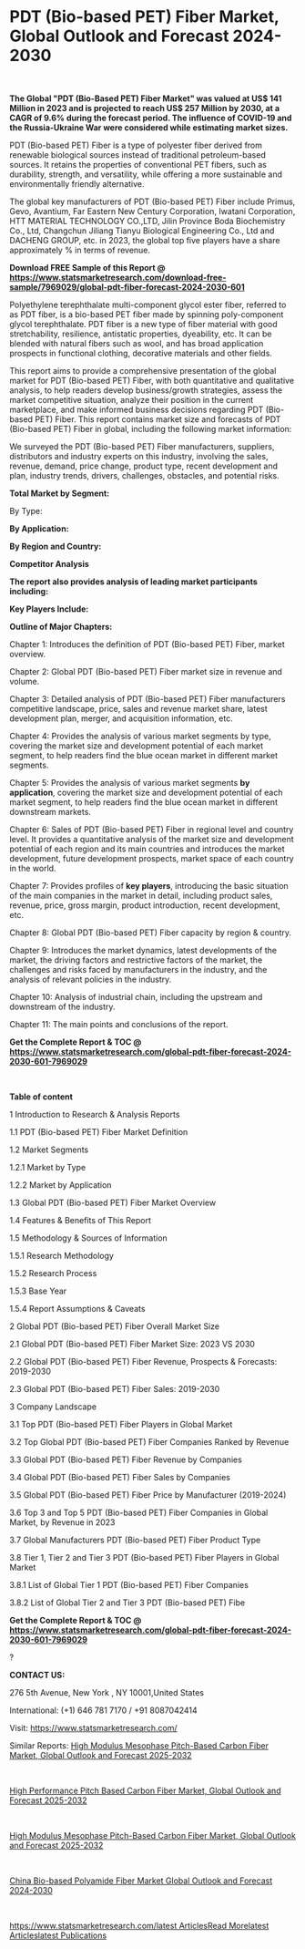 <h1>PDT (Bio-based PET) Fiber Market, Global Outlook and Forecast 2024-2030</h1><br/><p><strong>The Global "PDT (Bio-Based PET) Fiber Market" was valued at US$ 141 Million in 2023 and is projected to reach US$ 257 Million by 2030, at a <strong>CAGR</strong> of 9.6% during the forecast period. The influence of COVID-19 and the Russia-Ukraine War were considered while estimating market sizes.</strong></p>
 
 
 
 <p>PDT (Bio-based PET) Fiber is a type of polyester fiber derived from renewable biological sources instead of traditional petroleum-based sources. It retains the properties of conventional PET fibers, such as durability, strength, and versatility, while offering a more sustainable and environmentally friendly alternative.</p>
 
 
 
 <p>The global key manufacturers of PDT (Bio-based PET) Fiber include Primus, Gevo, Avantium, Far Eastern New Century Corporation, Iwatani Corporation, HTT MATERIAL TECHNOLOGY CO.,LTD, Jilin Province Boda Biochemistry Co., Ltd, Changchun Jiliang Tianyu Biological Engineering Co., Ltd and DACHENG GROUP, etc. in 2023, the global top five players have a share approximately % in terms of revenue.</p>
 
 
 
 <p><strong>Download FREE Sample of this Report @ <a href="https://www.statsmarketresearch.com/download-free-sample/7969029/global-pdt-fiber-forecast-2024-2030-601">https://www.statsmarketresearch.com/download-free-sample/7969029/global-pdt-fiber-forecast-2024-2030-601</a></strong></p>
 
 
 
 <p>Polyethylene terephthalate multi-component glycol ester fiber, referred to as PDT fiber, is a bio-based PET fiber made by spinning poly-component glycol terephthalate. PDT fiber is a new type of fiber material with good stretchability, resilience, antistatic properties, dyeability, etc. It can be blended with natural fibers such as wool, and has broad application prospects in functional clothing, decorative materials and other fields.</p>
 
 
 
 <p>This report aims to provide a comprehensive presentation of the global market for PDT (Bio-based PET) Fiber, with both quantitative and qualitative analysis, to help readers develop business/growth strategies, assess the market competitive situation, analyze their position in the current marketplace, and make informed business decisions regarding PDT (Bio-based PET) Fiber. This report contains market size and forecasts of PDT (Bio-based PET) Fiber in global, including the following market information:</p>
 
 
 
 <p>We surveyed the PDT (Bio-based PET) Fiber manufacturers, suppliers, distributors and industry experts on this industry, involving the sales, revenue, demand, price change, product type, recent development and plan, industry trends, drivers, challenges, obstacles, and potential risks.</p>
 
 
 
 <p><strong>Total Market by Segment:</strong></p>
 
 
 
 <p>By Type:</p>
 
 
 
 <p><strong><strong>By Application</strong>:</strong></p>
 
 
 
 <p><strong>By Region and Country:</strong></p>
 
 
 
 <p><strong>Competitor Analysis</strong></p>
 
 
 
 <p><strong>The report also provides analysis of leading market participants including:</strong></p>
 
 
 
 <p><strong><strong>Key Players</strong> Include:</strong></p>
 
 
 
 <p><strong>Outline of Major Chapters:</strong></p>
 
 
 
 <p>Chapter 1: Introduces the definition of PDT (Bio-based PET) Fiber, market overview.</p>
 
 
 
 <p>Chapter 2: Global PDT (Bio-based PET) Fiber market size in revenue and volume.</p>
 
 
 
 <p>Chapter 3: Detailed analysis of PDT (Bio-based PET) Fiber manufacturers competitive landscape, price, sales and revenue market share, latest development plan, merger, and acquisition information, etc.</p>
 
 
 
 <p>Chapter 4: Provides the analysis of various market segments by type, covering the market size and development potential of each market segment, to help readers find the blue ocean market in different market segments.</p>
 
 
 
 <p>Chapter 5: Provides the analysis of various market segments <strong>by application</strong>, covering the market size and development potential of each market segment, to help readers find the blue ocean market in different downstream markets.</p>
 
 
 
 <p>Chapter 6: Sales of PDT (Bio-based PET) Fiber in regional level and country level. It provides a quantitative analysis of the market size and development potential of each region and its main countries and introduces the market development, future development prospects, market space of each country in the world.</p>
 
 
 
 <p>Chapter 7: Provides profiles of <strong>key players</strong>, introducing the basic situation of the main companies in the market in detail, including product sales, revenue, price, gross margin, product introduction, recent development, etc.</p>
 
 
 
 <p>Chapter 8: Global PDT (Bio-based PET) Fiber capacity by region & country.</p>
 
 
 
 <p>Chapter 9: Introduces the market dynamics, latest developments of the market, the driving factors and restrictive factors of the market, the challenges and risks faced by manufacturers in the industry, and the analysis of relevant policies in the industry.</p>
 
 
 
 <p>Chapter 10: Analysis of industrial chain, including the upstream and downstream of the industry.</p>
 
 
 
 <p>Chapter 11: The main points and conclusions of the report.</p>
 
 
 
 <div><b>Get the Complete Report & TOC @ <a href="https://www.statsmarketresearch.com/global-pdt-fiber-forecast-2024-2030-601-7969029">https://www.statsmarketresearch.com/global-pdt-fiber-forecast-2024-2030-601-7969029</a></b></div>
 
 
 
 <p><br />
 
 <b>Table of content</b></p>
 
 
 
 <p>1 Introduction to Research & Analysis Reports<br />
 
 1.1 PDT (Bio-based PET) Fiber Market Definition<br />
 
 1.2 Market Segments<br />
 
 1.2.1 Market by Type<br />
 
 1.2.2 Market by Application<br />
 
 1.3 Global PDT (Bio-based PET) Fiber Market Overview<br />
 
 1.4 Features & Benefits of This Report<br />
 
 1.5 Methodology & Sources of Information<br />
 
 1.5.1 Research Methodology<br />
 
 1.5.2 Research Process<br />
 
 1.5.3 Base Year<br />
 
 1.5.4 Report Assumptions & Caveats<br />
 
 2 Global PDT (Bio-based PET) Fiber Overall Market Size<br />
 
 2.1 Global PDT (Bio-based PET) Fiber Market Size: 2023 VS 2030<br />
 
 2.2 Global PDT (Bio-based PET) Fiber Revenue, Prospects & Forecasts: 2019-2030<br />
 
 2.3 Global PDT (Bio-based PET) Fiber Sales: 2019-2030<br />
 
 3 Company Landscape<br />
 
 3.1 Top PDT (Bio-based PET) Fiber Players in Global Market<br />
 
 3.2 Top Global PDT (Bio-based PET) Fiber Companies Ranked by Revenue<br />
 
 3.3 Global PDT (Bio-based PET) Fiber Revenue by Companies<br />
 
 3.4 Global PDT (Bio-based PET) Fiber Sales by Companies<br />
 
 3.5 Global PDT (Bio-based PET) Fiber Price by Manufacturer (2019-2024)<br />
 
 3.6 Top 3 and Top 5 PDT (Bio-based PET) Fiber Companies in Global Market, by Revenue in 2023<br />
 
 3.7 Global Manufacturers PDT (Bio-based PET) Fiber Product Type<br />
 
 3.8 Tier 1, Tier 2 and Tier 3 PDT (Bio-based PET) Fiber Players in Global Market<br />
 
 3.8.1 List of Global Tier 1 PDT (Bio-based PET) Fiber Companies<br />
 
 3.8.2 List of Global Tier 2 and Tier 3 PDT (Bio-based PET) Fibe</p>
 
 
 
 <div><b>Get the Complete Report & TOC @ <a href="https://www.statsmarketresearch.com/global-pdt-fiber-forecast-2024-2030-601-7969029">https://www.statsmarketresearch.com/global-pdt-fiber-forecast-2024-2030-601-7969029</a></b></div>
 
 
 
 <p>? </p>
 
 
 
 <p><b>CONTACT US:</b><br />
 
 276 5th Avenue, New York , NY 10001,United States<br />
 
 International: (+1) 646 781 7170 / +91 8087042414<br />
 
 Visit: <a href="https://www.statsmarketresearch.com/">https://www.statsmarketresearch.com/</a><br />
 
 Similar Reports: <a href="https://www.statsmarketresearch.com/global-pdt-fiber-forecast-2024-2030-601-7969029">High Modulus Mesophase Pitch-Based Carbon Fiber Market, Global Outlook and Forecast 2025-2032 </a><br />
 
 <br />
 
 <a href="https://www.statsmarketresearch.com/global-pdt-fiber-forecast-2024-2030-601-7969029">High Performance Pitch Based Carbon Fiber Market, Global Outlook and Forecast 2025-2032 </a><br />
 
 <br />
 
 <a href="https://www.statsmarketresearch.com/global-pdt-fiber-forecast-2024-2030-601-7969029">High Modulus Mesophase Pitch-Based Carbon Fiber Market, Global Outlook and Forecast 2025-2032 </a><br />
 
 <br />
 
 <a href="https://www.statsmarketresearch.com/global-pdt-fiber-forecast-2024-2030-601-7969029">China Bio-based Polyamide Fiber Market Global Outlook and Forecast 2024-2030</a><br />
 
 <br />
 
 <a href="https://gyeongbokgung.com">https://www.statsmarketresearch.com/</a><a href="https://hallyeomaritime.com">latest Articles</a><a href="https://jingwansa.com">Read More</a><a href="https://nguoiviet.jp/">latest Articles</a><a href="https://www.intelmarketresearch.com/">latest Publications</a></p>